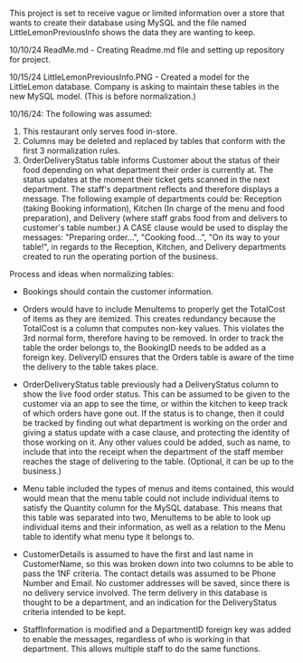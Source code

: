 This project is set to receive vague or limited information over a store that wants to create their database using MySQL and the file named LittleLemonPreviousInfo shows the data they are wanting to keep.

10/10/24 ReadMe.md - Creating Readme.md file and setting up repository for project.

10/15/24 LittleLemonPreviousInfo.PNG - Created a model for the LittleLemon database. Company is asking to maintain these tables in the new MySQL model. (This is before normalization.)

10/16/24:
The following was assumed:
1. This restaurant only serves food in-store. 
2. Columns may be deleted and replaced by tables that conform with the first 3 normalization rules.
3. OrderDeliveryStatus table informs Customer about the status of their food depending on what department their order is currently at. The status updates at the moment their ticket gets scanned in the next department. The staff's department reflects and therefore displays a message. The following example of departments could be: Reception (taking Booking information), Kitchen (In charge of the menu and food preparation), and Delivery (where staff grabs food from and delivers to customer's table number.) A CASE clause would be used to display the messages: "Preparing order...", "Cooking food...", "On its way to your table!", in regards to the Reception, Kitchen, and Delivery departments created to run the operating portion of the business.  

Process and ideas when normalizing tables:
- Bookings should contain the customer information.

- Orders would have to include MenuItems to properly get the TotalCost of items as they are itemized. This creates redundancy because the TotalCost is a column that computes non-key values. This violates the 3rd normal form, therefore having to be removed. In order to track the table the order belongs to, the BookingID needs to be added as a foreign key. DeliveryID ensures that the Orders table is aware of the time the delivery to the table takes place. 

- OrderDeliveryStatus table previously had a DeliveryStatus column to show the live food order status. This can be assumed to be given to the customer via an app to see the time, or within the kitchen to keep track of which orders have gone out. If the status is to change, then it could be tracked by finding out what department is working on the order and giving a status update with a case clause, and protecting the identity of those working on it. Any other values could be added, such as name, to include that into the receipt when the department of the staff member reaches the stage of delivering to the table. (Optional, it can be up to the business.)

- Menu table included the types of menus and items contained, this would would mean that the menu table could not include individual items to satisfy the Quantity column for the MySQL database. This means that this table was separated into two, MenuItems to be able to look up individual items and their information, as well as a relation to the Menu table to identify what menu type it belongs to.

- CustomerDetails is assumed to have the first and last name in CustomerName, so this was broken down into two columns to be able to pass the 1NF criteria. The contact details was assumed to be Phone Number and Email. No customer addresses will be saved, since there is no delivery service involved. The term delivery in this database is thought to be a department, and an indication for the DeliveryStatus criteria intended to be kept.

- StaffInformation is modified and a DepartmentID foreign key was added to enable the messages, regardless of who is working in that department. This allows multiple staff to do the same functions.

